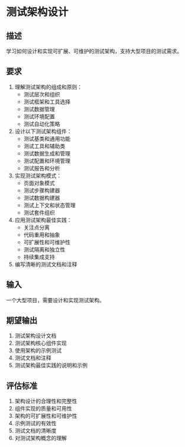 # 测试架构设计

## 描述
学习如何设计和实现可扩展、可维护的测试架构，支持大型项目的测试需求。

## 要求
1. 理解测试架构的组成和原则：
   - 测试层次和组织
   - 测试框架和工具选择
   - 测试数据管理
   - 测试环境配置
   - 测试自动化策略
2. 设计以下测试架构组件：
   - 测试基类和通用功能
   - 测试工具和辅助类
   - 测试数据生成和管理
   - 测试配置和环境管理
   - 测试报告和分析
3. 实现测试架构模式：
   - 页面对象模式
   - 测试步骤构建器
   - 测试数据构建器
   - 测试上下文和状态管理
   - 测试套件组织
4. 应用测试架构最佳实践：
   - 关注点分离
   - 代码重用和抽象
   - 可扩展性和可维护性
   - 测试隔离和独立性
   - 持续集成支持
5. 编写清晰的测试文档和注释

## 输入
一个大型项目，需要设计和实现测试架构。

## 期望输出
1. 测试架构设计文档
2. 测试架构核心组件实现
3. 使用架构的示例测试
4. 测试文档和注释
5. 测试架构最佳实践的说明和示例

## 评估标准
1. 架构设计的合理性和完整性
2. 组件实现的质量和可用性
3. 架构的可扩展性和可维护性
4. 示例测试的有效性
5. 测试文档的清晰度
6. 对测试架构概念的理解